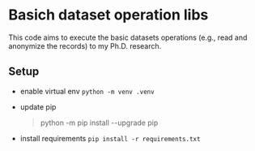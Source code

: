 # Basich dataset operation libs

This code aims to execute the basic datasets operations (e.g., read and anonymize the records) to my Ph.D. research.

## Setup

- enable virtual env
    ```python -m venv .venv```

- update pip
    > python -m pip install --upgrade pip

- install requirements
  ```pip install -r requirements.txt```

